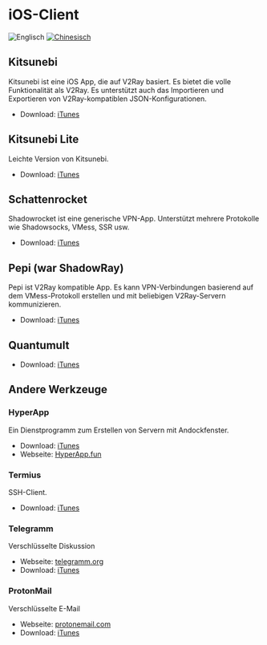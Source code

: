 # iOS-Client

![Englisch](../resources/english.svg) [![Chinesisch](../resources/chinese.svg)](https://www.v2ray.com/ui_client/ios.html)

## Kitsunebi

Kitsunebi ist eine iOS App, die auf V2Ray basiert. Es bietet die volle Funktionalität als V2Ray. Es unterstützt auch das Importieren und Exportieren von V2Ray-kompatiblen JSON-Konfigurationen.

* Download: [iTunes](https://www.v2ray.com/itunes/us/kitsunebi/id1275446921/)

## Kitsunebi Lite

Leichte Version von Kitsunebi.

* Download: [iTunes](https://www.v2ray.com/itunes/us/kitsunebi-lite/id1387913765/)

## Schattenrocket

Shadowrocket ist eine generische VPN-App. Unterstützt mehrere Protokolle wie Shadowsocks, VMess, SSR usw.

* Download: [iTunes](https://www.v2ray.com/itunes/us/shadowrocket/id932747118/)

## Pepi (war ShadowRay)

Pepi ist V2Ray kompatible App. Es kann VPN-Verbindungen basierend auf dem VMess-Protokoll erstellen und mit beliebigen V2Ray-Servern kommunizieren.

* Download: [iTunes](https://www.v2ray.com/itunes/us/pepi/id1283082051/)

## Quantumult

* Download: [iTunes](https://www.v2ray.com/itunes/us/quantumult/id1252015438/)

## Andere Werkzeuge

### HyperApp

Ein Dienstprogramm zum Erstellen von Servern mit Andockfenster.

* Download: [iTunes](https://www.v2ray.com/itunes/us/hyperapp/id1179750280/)
* Webseite: [HyperApp.fun](https://www.hyperapp.fun/)

### Termius

SSH-Client.

* Download: [iTunes](https://www.v2ray.com/itunes/us/termius/id549039908/)

### Telegramm

Verschlüsselte Diskussion

* Webseite: [telegramm.org](https://telegram.org/)
* Download: [iTunes](https://www.v2ray.com/itunes/us/telegram-messenger/id686449807/)

### ProtonMail

Verschlüsselte E-Mail

* Webseite: [protonemail.com](https://protonmail.com/)
* Download: [iTunes](https://www.v2ray.com/itunes/us/protonmail-encrypted-email/id979659905/)